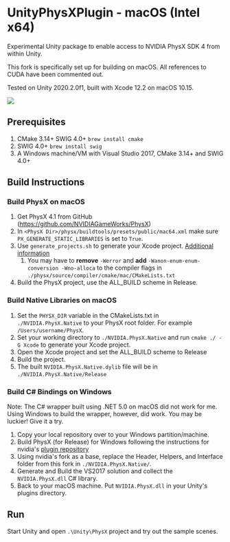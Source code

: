 # UnityPhysXPlugin - macOS (Intel x64)
Experimental Unity package to enable access to NVIDIA PhysX SDK 4 from within Unity.  

This fork is specifically set up for building on macOS. All references to CUDA have been commented out.

Tested on Unity 2020.2.0f1, built with Xcode 12.2 on macOS 10.15.

![](https://media2.giphy.com/media/ccjpXXMEhVpYaJsARV/giphy.gif?cid=790b7611be7f642ee71792bcd1e5a256991de528bc76d207&rid=giphy.gif&ct=g)

Prerequisites
---
1. CMake 3.14+ SWIG 4.0+ `brew install cmake`
1. SWIG 4.0+ `brew install swig`
1. A Windows machine/VM with Visual Studio 2017, CMake 3.14+ and SWIG 4.0+

Build Instructions
---
### Build PhysX on macOS

1. Get PhysX 4.1 from GitHub (https://github.com/NVIDIAGameWorks/PhysX)
1. In `<PhysX Dir>/physx/buildtools/presets/public/mac64.xml` make sure `PX_GENERATE_STATIC_LIBRARIES` is set to `True`.
1. Use `generate_projects.sh` to generate your Xcode project. [Additional information](https://gameworksdocs.nvidia.com/PhysX/4.1/documentation/platformreadme/mac/readme_mac.html)
    1. You may have to **remove** `-Werror` and **add** `-Wanon-enum-enum-conversion -Wno-alloca` to the compiler flags in `./physx/source/compiler/cmake/mac/CMakeLists.txt`
1. Build the PhysX project, use the ALL_BUILD scheme in Release.

### Build Native Libraries on macOS

1. Set the `PHYSX_DIR` variable in the CMakeLists.txt in `./NVIDIA.PhysX.Native` to your PhysX root folder. For example `/Users/username/PhysX`.
1. Set your working directory to `./NVIDIA.PhysX.Native` and run `cmake ./ -G Xcode` to generate your Xcode project.
1. Open the Xcode project and set the ALL_BUILD scheme to Release
1. Build the project.
1. The built `NVIDIA.PhysX.Native.dylib` file will be in `./NVIDIA.PhysX.Native/Release`

### Build C# Bindings on Windows

Note: The C# wrapper built using .NET 5.0 on macOS did not work for me. Using Windows to build the wrapper, however, did work. You may be luckier! Give it a try.
1. Copy your local repository over to your Windows partition/machine.
1. Build PhysX (for Release) for Windows following the instructions for nvidia's [plugin repository](https://github.com/NVIDIAGameWorks/UnityPhysXPlugin)
1. Using nvidia's fork as a base, replace the Header, Helpers, and Interface folder from this fork in `./NVIDIA.PhysX.Native/`.
1. Generate and Build the VS2017 solution and collect the `NVIDIA.PhysX.dll` C# library.
1. Back to your macOS machine. Put `NVIDIA.PhysX.dll` in your Unity's plugins directory.

Run
---

Start Unity and open `.\Unity\PhysX` project and try out the sample scenes.
